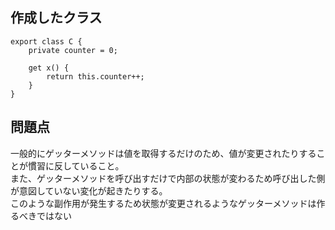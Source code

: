 ## 作成したクラス

```
export class C {
    private counter = 0;

    get x() {
        return this.counter++;
    }
}
```

## 問題点

一般的にゲッターメソッドは値を取得するだけのため、値が変更されたりすることが慣習に反していること。<br>
また、ゲッターメソッドを呼び出すだけで内部の状態が変わるため呼び出した側が意図していない変化が起きたりする。<br>
このような副作用が発生するため状態が変更されるようなゲッターメソッドは作るべきではない
